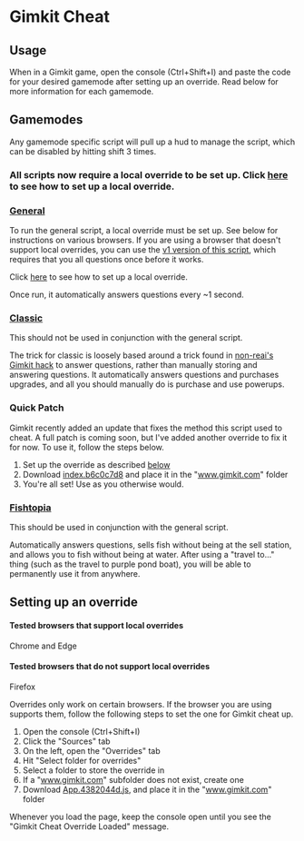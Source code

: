 # Gimkit Cheat

## Usage

When in a Gimkit game, open the console (Ctrl+Shift+I) and paste the code for your desired gamemode after setting up an override. Read below for more information for each gamemode.

## Gamemodes

Any gamemode specific script will pull up a hud to manage the script, which can be disabled by hitting shift 3 times.

### All scripts now require a local override to be set up. Click [here](#setting-up-an-override) to see how to set up a local override.

### [General](/general.js)

To run the general script, a local override must be set up. See below for instructions on various browsers. If you are using a browser that doesn't support local overrides, you can use the [v1 version of this script](/v1/general.js), which requires that you all questions once before it works.

Click [here](#setting-up-an-override) to see how to set up a local override.

Once run, it automatically answers questions every ~1 second.

### [Classic](/gamemodes/classic.js)

This should not be used in conjunction with the general script.

The trick for classic is loosely based around a trick found in [non-reai's Gimkit hack](https://github.com/non-reai/Gimkit-Hacks) to answer questions, rather than manually storing and answering questions. It automatically answers questions and purchases upgrades, and all you should manually do is purchase and use powerups.

### Quick Patch

Gimkit recently added an update that fixes the method this script used to cheat. A full patch is coming soon, but I've added another override to fix it for now. To use it, follow the steps below.

1. Set up the override as described [below](#setting-up-an-override)
2. Download [index.b6c0c7d8](/overrides/index.b6c0c7d8.js) and place it in the "www.gimkit.com" folder
3. You're all set! Use as you otherwise would.

### [Fishtopia](/gamemodes/fishtopia.js)

This should be used in conjunction with the general script.

Automatically answers questions, sells fish without being at the sell station, and allows you to fish without being at water. After using a "travel to..." thing (such as the travel to purple pond boat), you will be able to permanently use it from anywhere.

## Setting up an override

#### Tested browsers that support local overrides
Chrome and Edge

#### Tested browsers that do not support local overrides
Firefox

Overrides only work on certain browsers. If the browser you are using supports them, follow the following steps to set the one for Gimkit cheat up.

1. Open the console (Ctrl+Shift+I)
2. Click the "Sources" tab
3. On the left, open the "Overrides" tab
4. Hit "Select folder for overrides"
5. Select a folder to store the override in
6. If a "www.gimkit.com" subfolder does not exist, create one
7. Download [App.4382044d.js](/overrides/App.4382044d.js), and place it in the "www.gimkit.com" folder

Whenever you load the page, keep the console open until you see the "Gimkit Cheat Override Loaded" message.